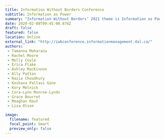 ```yaml
---
title: Information Without Borders Conference
subtitle: Information as Power
summary: "Information Without Borders’ 2021 theme is Information as Power, focusing on how information can be used as a means to empower minority groups and advocate for change. Information Without Borders is an annual conference for both students and professionals working and interested in the field of Information Management. The conference is run by students in Dalhousie University’s Master of Library and Information Studies program."
date: 2020-02-08T09:45:00.878Z
draft: false
featured: false
location: Online
external_link: "http://iwbconference.informationmanagement.dal.ca/"
authors:
 - Tamanna Moharana
 - Rachel Moore
 - Molly Coyle
 - Erica Flake
 - Ashley MacKinnon
 - Ally Patton
 - Razia Choudhury
 - Keshava Pallavi Gone
 - Kory Melnick
 - Cora-Lynn Munroe-Lynds
 - Grace Bourret
 - Meaghan Rout
 - Lisa Olson

image:
  filename: featured
  focal_point: Smart
  preview_only: false
---
```


